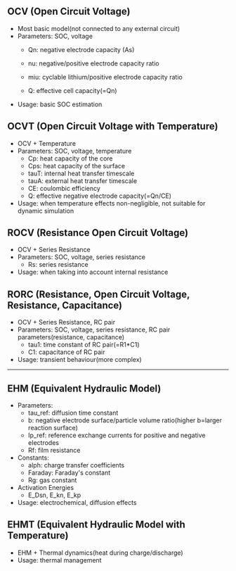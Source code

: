 ## OCV (Open Circuit Voltage)
- Most basic model(not connected to any external circuit)
- Parameters: SOC, voltage
    - Qn: negative electrode capacity (As)
    - nu: negative/positive electrode capacity ratio
    - miu: cyclable lithium/positive electrode capacity ratio
  
    - Q: effective cell capacity(=Qn)
- Usage: basic SOC estimation

## OCVT (Open Circuit Voltage with Temperature)
- OCV + Temperature
- Parameters: SOC, voltage, temperature
    - Cp: heat capacity of the core
    - Cps: heat capacity of the surface
    - tauT: internal heat transfer timescale
    - tauA: external heat transfer timescale
    - CE: coulombic efficiency
    - Q: effective negative electrode capacity(=Qn/CE)
- Usage: when temperature effects non-negligible, not suitable for dynamic simulation

## ROCV (Resistance Open Circuit Voltage)
- OCV + Series Resistance
- Parameters: SOC, voltage, series resistance
    - Rs: series resistance
- Usage: when taking into account internal resistance

## RORC (Resistance, Open Circuit Voltage, Resistance, Capacitance)
- OCV + Series Resistance, RC pair
- Parameters: SOC, voltage, series resistance, RC pair parameters(resistance, capacitance)
    - tau1: time constant of RC pair(=R1*C1)
    - C1: capacitance of RC pair
- Usage: transient behaviour(more complex)
  
---
## EHM (Equivalent Hydraulic Model)
- Parameters:
    - tau_ref: diffusion time constant
    - b: negative electrode surface/particle volume ratio(higher b=larger reaction surface)
    - Ip_ref: reference exchange currents for positive and negative electrodes
    - Rf: film resistance
- Constants:
    - alph: charge transfer coefficients
    - Faraday: Faraday's constant
    - Rg: gas constant
- Activation Energies
    - E_Dsn, E_kn, E_kp
- Usage: electrochemical, diffusion effects
    
## EHMT (Equivalent Hydraulic Model with Temperature)
- EHM + Thermal dynamics(heat during charge/discharge)
- Usage: thermal management